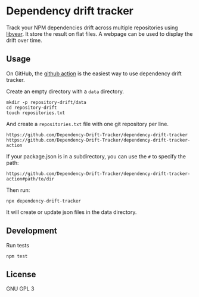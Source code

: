 # Dependency drift tracker

Track your NPM dependencies drift across multiple repositories using [libyear][]. It store the result on flat files. A webpage can be used to display the drift over time.

## Usage

On GitHub, the [github action][action] is the easiest way to use dependency drift tracker.

Create an empty directory with a `data` directory.

```shell
mkdir -p repository-drift/data
cd repository-drift
touch repositories.txt
```

And create a `repositories.txt` file with one git repository per line.

    https://github.com/Dependency-Drift-Tracker/dependency-drift-tracker
    https://github.com/Dependency-Drift-Tracker/dependency-drift-tracker-action

If your package.json is in a subdirectory, you can use the `#` to specify the path:

    https://github.com/Dependency-Drift-Tracker/dependency-drift-tracker-action#path/to/dir

Then run:

```shell
npx dependency-drift-tracker
```

It will create or update json files in the data directory.

## Development

Run tests

```shell
npm test
```

## License

GNU GPL 3

[libyear]: https://libyear.com/
[action]: https://github.com/Dependency-Drift-Tracker/dependency-drift-tracker-action
